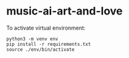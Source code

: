 # music-ai-art-and-love

To activate virtual environment:
```
python3 -m venv env
pip install -r requirements.txt
source ./env/bin/activate
```
